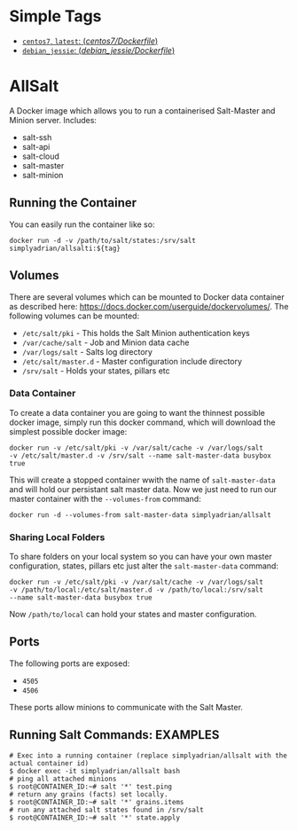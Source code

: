 # Simple Tags

-	[`centos7`, `latest`: (*centos7/Dockerfile*)](https://github.com/simplyadrian/allsalt/blob/master/centos/Dockerfile)
-	[`debian_jessie`: (*debian_jessie/Dockerfile*)](https://github.com/simplyadrian/allsalt/blob/master/debian/Dockerfile)

# AllSalt

A Docker image which allows you to run a containerised Salt-Master and Minion server.
Includes:
 * salt-ssh
 * salt-api
 * salt-cloud
 * salt-master
 * salt-minion

## Running the Container

You can easily run the container like so:

    docker run -d -v /path/to/salt/states:/srv/salt simplyadrian/allsalti:${tag}

## Volumes

There are several volumes which can be mounted to Docker data container as
described here: https://docs.docker.com/userguide/dockervolumes/. The following
volumes can be mounted:

 * `/etc/salt/pki` - This holds the Salt Minion authentication keys
 * `/var/cache/salt` - Job and Minion data cache
 * `/var/logs/salt` - Salts log directory
 * `/etc/salt/master.d` - Master configuration include directory
 * `/srv/salt` - Holds your states, pillars etc

### Data Container

To create a data container you are going to want the thinnest possible docker
image, simply run this docker command, which will download the simplest possible
docker image:

    docker run -v /etc/salt/pki -v /var/salt/cache -v /var/logs/salt
    -v /etc/salt/master.d -v /srv/salt --name salt-master-data busybox true

This will create a stopped container wwith the name of `salt-master-data` and
will hold our persistant salt master data. Now we just need to run our master
container with the `--volumes-from` command:

    docker run -d --volumes-from salt-master-data simplyadrian/allsalt

### Sharing Local Folders

To share folders on your local system so you can have your own master
configuration, states, pillars etc just alter the `salt-master-data`
command:

    docker run -v /etc/salt/pki -v /var/salt/cache -v /var/logs/salt
    -v /path/to/local:/etc/salt/master.d -v /path/to/local:/srv/salt
    --name salt-master-data busybox true

Now `/path/to/local` can hold your states and master configuration.

## Ports

The following ports are exposed:

 * `4505`
 * `4506`

These ports allow minions to communicate with the Salt Master.

## Running Salt Commands: EXAMPLES

    # Exec into a running container (replace simplyadrian/allsalt with the
    actual container id)
    $ docker exec -it simplyadrian/allsalt bash
    # ping all attached minions
    $ root@CONTAINER_ID:~# salt '*' test.ping
    # return any grains (facts) set locally.
    $ root@CONTAINER_ID:~# salt '*' grains.items
    # run any attached salt states found in /srv/salt
    $ root@CONTAINER_ID:~# salt '*' state.apply
